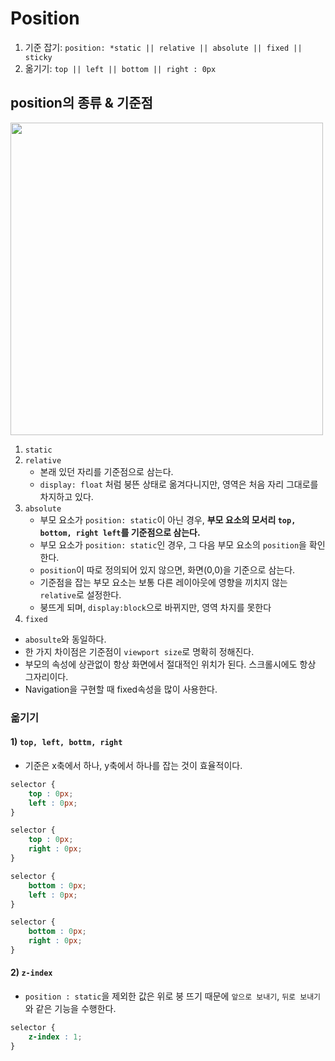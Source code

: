 # Position

1) 기준 잡기: `position: *static || relative || absolute || fixed || sticky`
2) 옮기기: `top || left || bottom || right : 0px`

## position의 종류 & 기준점

<img src='https://user-images.githubusercontent.com/76730867/144812056-d5f0d3e4-67c6-4dde-9c6f-bfd71c5dddad.png' width='500px'>

1) `static`
2) `relative`
   - 본래 있던 자리를 기준점으로 삼는다.
   -   `display: float` 처럼 붕뜬 상태로 옮겨다니지만, 영역은 처음 자리 그대로를 차지하고 있다.
3) `absolute`
     -  부모 요소가 `position: static`이 아닌 경우, **부모 요소의 모서리 `top, bottom, right left`를 기준점으로 삼는다.**
     -  부모 요소가 `position: static`인 경우, 그 다음 부모 요소의 `position`을 확인한다. 
     -  `position`이 따로 정의되어 있지 않으면, 화면(0,0)을 기준으로 삼는다.
     -  기준점을 잡는 부모 요소는 보통 다른 레이아웃에 영향을 끼치지 않는 `relative`로 설정한다.
   -  붕뜨게 되며, `display:block`으로 바뀌지만, 영역 차지를 못한다
4) `fixed`
-   `abosulte`와 동일하다.
-   한 가지 차이점은 기준점이 `viewport size`로 명확히 정해진다.
- 부모의 속성에 상관없이 항상 화면에서 절대적인 위치가 된다. 스크롤시에도 항상 그자리이다.
- Navigation을 구현할 때 fixed속성을 많이 사용한다. 


### 옮기기

#### 1) `top, left, bottm, right`

- 기준은 x축에서 하나, y축에서 하나를 잡는 것이 효율적이다.

```css
selector {
    top : 0px;
    left : 0px;
}
```
```css
selector {
    top : 0px;
    right : 0px;
}
```
```css
selector {
    bottom : 0px;
    left : 0px;
}
```
```css
selector {
    bottom : 0px;
    right : 0px;
}
```

#### 2) `z-index`

- `position : static`을 제외한 값은 위로 붕 뜨기 때문에 `앞으로 보내기`, `뒤로 보내기`와 같은 기능을 수행한다.

```css
selector {
    z-index : 1;
}
```
